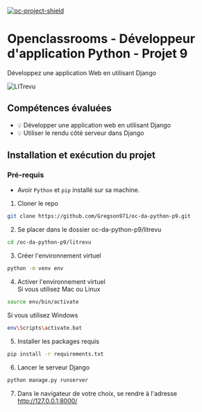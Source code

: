 [![oc-project-shield][oc-project-shield]][oc-project-url]

[oc-project-shield]: https://img.shields.io/badge/OPENCLASSROOMS-PROJECT-blueviolet?style=for-the-badge
[oc-project-url]: https://openclassrooms.com/fr/paths/518-developpeur-dapplication-python

# Openclassrooms - Développeur d'application Python - Projet 9

Développez une application Web en utilisant Django

![LITrevu](https://user.oc-static.com/upload/2023/06/29/168805567091_LITrevu%20banner.png)

## Compétences évaluées

- :bulb: Développer une application web en utilisant Django
- :bulb: Utiliser le rendu côté serveur dans Django

## Installation et exécution du projet

### Pré-requis

- Avoir `Python` et `pip` installé sur sa machine.

1. Cloner le repo

```sh
git clone https://github.com/Gregson971/oc-da-python-p9.git
```

2. Se placer dans le dossier oc-da-python-p9/litrevu

```sh
cd /oc-da-python-p9/litrevu
```

3. Créer l'environnement virtuel

```sh
python -m venv env
```

4. Activer l'environnement virtuel \
   Si vous utilisez Mac ou Linux

```sh
source env/bin/activate
```

Si vous utilisez Windows

```sh
env\Scripts\activate.bat
```

5. Installer les packages requis

```sh
pip install -r requirements.txt
```

6. Lancer le serveur Django

```sh
python manage.py runserver
```

7. Dans le navigateur de votre choix, se rendre à l'adresse http://127.0.0.1:8000/
